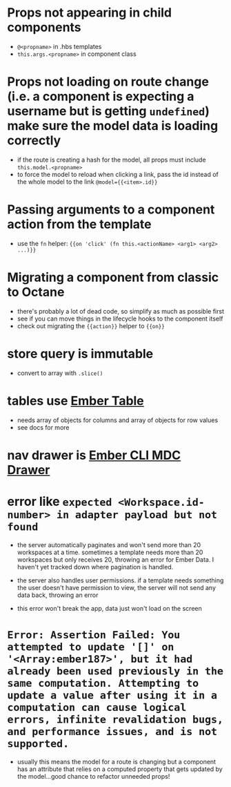 # Props not appearing in child components

- `@<propname>` in .hbs templates
- `this.args.<propname>` in component class

# Props not loading on route change (i.e. a component is expecting a username but is getting `undefined`) make sure the model data is loading correctly

- if the route is creating a hash for the model, all props must include `this.model.<propname>`
- to force the model to reload when clicking a link, pass the id instead of the whole model to the link `@model={{<item>.id}}`

# Passing arguments to a component action from the template

- use the `fn` helper: `{{on 'click' (fn this.<actionName> <arg1> <arg2> ...)}}`

# Migrating a component from classic to Octane

- there's probably a lot of dead code, so simplify as much as possible first
- see if you can move things in the lifecycle hooks to the component itself
- check out migrating the `{{action}}` helper to `{{on}}`

# store query is immutable

- convert to array with `.slice()`

# tables use [Ember Table](https://opensource.addepar.com/ember-table/docs)

- needs array of objects for columns and array of objects for row values
- see docs for more

# nav drawer is [Ember CLI MDC Drawer](https://www.npmjs.com/package/ember-cli-mdc-drawer)

# error like `expected <Workspace.id-number> in adapter payload but not found`

- the server automatically paginates and won't send more than 20 workspaces at a time. sometimes a template needs more than 20 workspaces but only receives 20, throwing an error for Ember Data. I haven't yet tracked down where pagination is handled.

- the server also handles user permissions. if a template needs something the user doesn't have permission to view, the server will not send any data back, throwing an error

- this error won't break the app, data just won't load on the screen

# `Error: Assertion Failed: You attempted to update '[]' on '<Array:ember187>', but it had already been used previously in the same computation. Attempting to update a value after using it in a computation can cause logical errors, infinite revalidation bugs, and performance issues, and is not supported.`

- usually this means the model for a route is changing but a component has an attribute that relies on a computed property that gets updated by the model...good chance to refactor unneeded props!
